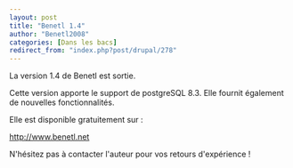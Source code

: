 ```yaml
---
layout: post
title: "Benetl 1.4"
author: "Benetl2008"
categories: [Dans les bacs]
redirect_from: "index.php?post/drupal/278"
---
```





<!--more-->


<p>La version 1.4 de Benetl est sortie.</p>

<p>Cette version apporte le support de postgreSQL 8.3. Elle fournit également de nouvelles fonctionnalités.</p>

<p>Elle est disponible gratuitement sur :

<a href="http://www.benetl.net">http://www.benetl.net</a>

</p>

<p>N'hésitez pas à contacter l'auteur pour vos retours d'expérience !</p>